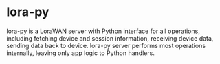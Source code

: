 # lora-py

lora-py is a LoraWAN server with Python interface for all operations, including fetching device and session information,
receiving device data, sending data back to device.
lora-py server performs most operations internally, leaving only app logic to Python handlers.
